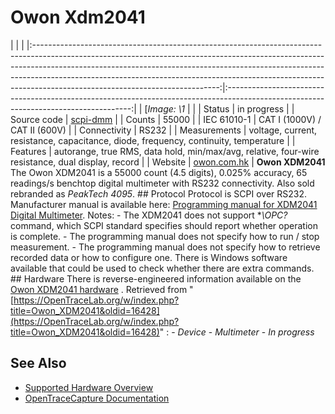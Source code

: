 # Owon Xdm2041
| | | |:----------------------------------------------------------------------------------------------------------------------------------------------------------------------------------------------------------------------------------------------------------------------------------------------------------------------------------------------------------------------:|:------------------------------------------------------------------------------------------------------------------------------------:| | [*Image: \1* | | | Status | in progress | | Source code | [scpi-dmm](http://github.com/OpenTraceLab/?p=OpenTraceCapture.git;a=tree;f=src/hardware/scpi-dmm) | | Counts | 55000 | | IEC 61010-1 | CAT I (1000V) / CAT II (600V) | | Connectivity | RS232 | | Measurements | voltage, current, resistance, capacitance, diode, frequency, continuity, temperature | | Features | autorange, true RMS, data hold, min/max/avg, relative, four-wire resistance, dual display, record | | Website | [owon.com.hk](https://www.owon.com.hk/) | **Owon XDM2041** The Owon XDM2041 is a 55000 count (4.5 digits), 0.025% accuracy, 65 readings/s benchtop digital multimeter with RS232 connectivity. Also sold rebranded as *PeakTech 4095*. ## Protocol Protocol is SCPI over RS232. Manufacturer manual is available here: [Programming manual for XDM2041 Digital Multimeter](http://files.owon.com.cn/probook/XDM2041_Digital_Multimeter_Programming_Manual.pdf). Notes: \- The XDM2041 does not support **\\*OPC?** command, which SCPI standard specifies should report whether operation is complete. \- The programming manual does not specify how to run / stop measurement. \- The programming manual does not specify how to retrieve recorded data or how to configure one. There is Windows software available that could be used to check whether there are extra commands. ## Hardware There is reverse-engineered information available on the [Owon XDM2041 hardware](https://github.com/PetteriAimonen/owon-xdm2041-info/) .
Retrieved from "[https://OpenTraceLab.org/w/index.php?title=Owon_XDM2041&oldid=16428](https://OpenTraceLab.org/w/index.php?title=Owon_XDM2041&oldid=16428)"
: \- *Device* \- *Multimeter* \- *In progress*
## See Also
- [Supported Hardware Overview](../supported-hardware.md)
- [OpenTraceCapture Documentation](../../opentracecapture/overview.md)

